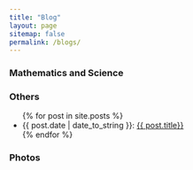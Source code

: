 ```yaml
---
title: "Blog"
layout: page
sitemap: false
permalink: /blogs/
---
```




<div class="jumbotron">
  <h3>Mathematics and Science </h3>
  <ul>
  <!--  -->
  </ul>
</div>




<div class="jumbotron">
  <h3>Others </h3>
  <ul>
  {% for post in site.posts %}
    <li>
      {{ post.date | date_to_string }}: <a href="{{ site.url }}{{ site.baseurl }}{{ post.url }}">{{ post.title}}</a>
    </li>
  {% endfor %}
  </ul>
</div>



<div class="jumbotron">
  <h3>Photos </h3>
  <ul>
  <!-- {% for post in site.posts %}
    <li>
      {{ post.date | date_to_string }}: <a href="{{ site.url }}{{ site.baseurl }}{{ post.url }}">{{ post.title}}</a>
    </li>
  {% endfor %} -->
  </ul>
</div>